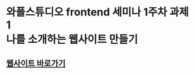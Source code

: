 <h1>
와플스튜디오 frontend 세미나 1주차 과제 1<br>
나를 소개하는 웹사이트 만들기
</h1>

<h2><a href="https://dhkim-website.vercel.app/" target="_blank">웹사이트 바로가기</a></h2>
